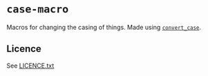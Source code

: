 # `case-macro`

Macros for changing the casing of things. 
Made using [`convert_case`](https://crates.io/crates/convert_case).

## Licence

See [LICENCE.txt](./LICENCE.txt)